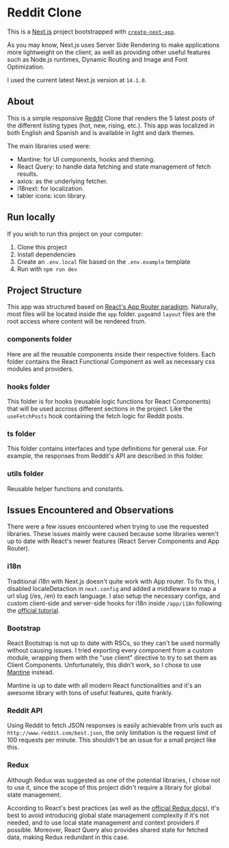 # Reddit Clone

This is a [Next.js](https://nextjs.org/) project bootstrapped with [`create-next-app`](https://github.com/vercel/next.js/tree/canary/packages/create-next-app).

As you may know, Next.js uses Server Side Rendering to make applications more lightweight on the client; as well as providing other useful features such as Node.js runtimes, Dynamic Routing and Image and Font Optimization.

I used the current latest Next.js version at `14.1.0`.

## About

This is a simple responsive [Reddit](https://www.reddit.com/) Clone that renders the 5 latest posts of the different listing types (hot, new, rising, etc.). This app was localized in both English and Spanish and is available in light and dark themes.

The main libraries used were:

- Mantine: for UI components, hooks and theming.
- React Query: to handle data fetching and state management of fetch results.
- axios: as the underlying fetcher.
- i18next: for localization.
- tabler icons: icon library.

## Run locally

If you wish to run this project on your computer:

1. Clone this project
2. Install dependencies
3. Create an `.env.local` file based on the `.env.example` template
4. Run with `npm run dev`

## Project Structure

This app was structured based on [React's App Router paradigm](https://nextjs.org/docs/app). Naturally, most files will be located inside the `app` folder. `page`and `layout` files are the root access where content will be rendered from.

### components folder

Here are all the reusable components inside their respective folders. Each folder contains the React Functional Component as well as necessary css modules and providers.

### hooks folder

This folder is for hooks (reusable logic functions for React Components) that will be used accross different sections in the project. Like the `useFetchPosts` hook containing the fetch logic for Reddit posts.

### ts folder

This folder contains interfaces and type definitions for general use. For example, the responses from Reddit's API are described in this folder.

### utils folder

Reusable helper functions and constants.

## Issues Encountered and Observations

There were a few issues encountered when trying to use the requested libraries. These issues mainly were caused because some libraries weren't up to date with React's newer features (React Server Components and App Router).

### i18n

Traditional i18n with Next.js doesn't quite work with App router. To fix this, I disabled localeDetaction in `next.config` and added a middleware to map a url slug (/es, /en) to each language. I also setup the necessary configs, and custom client-side and server-side hooks for i18n inside `/app/i18n` following the [official tutorial](https://locize.com/blog/next-app-dir-i18n/).

### Bootstrap

React Bootstrap is not up to date with RSCs, so they can't be used normally without causing issues. I tried exporting every component from a custom module, wrapping them with the "use client" directive to try to set them as Client Components. Unfortunately, this didn't work, so I chose to use [Mantine](https://mantine.dev/) instead.

Mantine is up to date with all modern React functionalities and it's an awesome library with tons of useful features, quite frankly.

### Reddit API

Using Reddit to fetch JSON responses is easily achievable from urls such as `http://www.reddit.com/best.json`, the only limitation is the request limit of 100 requests per minute. This shouldn't be an issue for a small project like this.

### Redux

Although Redux was suggested as one of the potential libraries, I chose not to use it, since the scope of this project didn't require a library for global state management.

According to React's best practices (as well as the [official Redux docs](https://redux.js.org/introduction/getting-started#should-you-use-redux)), it's best to avoid introducing global state management complexity if it's not needed, and to use local state management and context providers if possible. Moreover, React Query also provides shared state for fetched data, making Redux redundant in this case.
